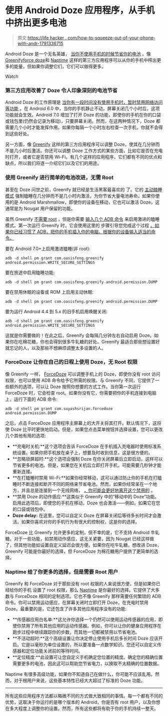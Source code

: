 # 使用 Android Doze 应用程序，从手机中挤出更多电池

> 原文:[https://life hacker . com/how-to-squeeze-out-of-your-phone-with-andr-1791336715](https://lifehacker.com/how-to-squeeze-more-battery-out-of-your-phone-with-andr-1791336715)

Android Doze 是一个无名英雄， [当你不使用手机的时候节省你的电池](https://lifehacker.com/how-android-doze-works-and-how-to-tweak-it-to-save-you-1785921957) 。像[Greenify](https://play.google.com/store/apps/details?id=com.oasisfeng.greenify)[force doze](https://play.google.com/store/apps/details?id=com.suyashsrijan.forcedoze)和 [Naptime](https://play.google.com/store/apps/details?id=com.franco.doze&rdid=com.franco.doze) 这样的第三方应用程序可以从你的手机中榨出更多的能量，但如果你调整它们，它们可以做得更多。

Watch

### **第三方应用改善了 Doze 令人印象深刻的电池节省**

Android Doze 的工作原理是 [当你有一段时间没有使用手机时，暂时禁用网络访问等功能](https://lifehacker.com/how-android-doze-works-and-how-to-tweak-it-to-save-you-1785921957) 。在 Android 6.0 中，当你的手机静止不动，屏幕关闭几个小时后，这项功能就会生效。Android 7.0 增加了打开 Doze 的功能，即使你的手机在你的口袋或钱包里(仍然会记录为移动)，只要屏幕关闭。然而，在这两种情况下，Doze 都需要几个小时才能发挥作用。如果你每隔一个小时左右检查一次手机，你就不会得到这些好处。

另一方面，像 [Greenify](https://play.google.com/store/apps/details?id=com.oasisfeng.greenify) 这样的第三方应用程序可以调整 Doze，使其在几分钟而不是几小时后激活。你还可以调整 Doze 工作方式的某些方面，比如它是否在充电时打开，或者它是否禁用 Wi-Fi。有几个这样的应用程序，它们都有不同的优点和缺点，所以我们将逐一介绍它们以及它们的用途。

### **使用 Greenify 进行简单的电池改进，无需 Root**

甚至在 Doze 问世之前，Greenify 就已经是生活黑客最喜欢的 了。它的 [主动瞌睡模式](http://lifehacker.com/use-greenifys-aggressive-doze-mode-to-save-even-more-ba-1760534654) 强制瞌睡在几分钟而不是几小时内激活，为你节省大量电池寿命。如果你使用的是 Android Marshmallow，即使你的设备在移动，它也可以激活 Doze，这通常是为 Nougat 用户保留的功能。

虽然 Greenify [不需要 root](http://lifehacker.com/everything-you-need-to-know-about-rooting-your-android-5789397) ，但是你需要 [输入几个 ADB 命令](http://lifehacker.com/the-easiest-way-to-install-androids-adb-and-fastboot-to-1586992378) 来启用激进的瞌睡模式。第一次运行 Greenify 时，它会使用这里的 步骤引导您完成这个过程 [。如果你已经习惯了 ADB，把你的手机插入你的电脑，根据你的设备输入适当的命令。](https://greenify.uservoice.com/knowledgebase/articles/749142-how-to-grant-permissions-required-by-some-features)

要在 Android 7.0+上启用激进瞌睡(非 root):

`adb -d shell pm grant com.oasisfeng.greenify android.permission.WRITE_SECURE_SETTINGS`

要在旅途中启用瞌睡功能:

`adb -d shell pm grant com.oasisfeng.greenify android.permission.DUMP`

要在禁用休眠的设备或 ROM 上启用主动休眠:

`adb -d shell pm grant com.oasisfeng.greenify android.permission.DUMP`

要为运行 Android 4.4 到 5.x 的旧手机启用唤醒关闭:

`adb -d shell pm grant com.oasisfeng.greenify android.permission.WRITE_SECURE_SETTINGS`

这就是你需要做的！在此之后，Greenify 会每隔几分钟左右自动启用 Doze。如果你在吃棉花糖，你也会得到很多牛轧糖的好处。Greenify 最适合那些想设置好就忘记的人，以及那些不想麻烦调整太多设置的人。

### **ForceDoze 让你在自己的日程上使用 Doze，无 Root 权限**

像 Greenify 一样， [ForceDoze](https://play.google.com/store/apps/details?id=com.suyashsrijan.forcedoze) 可以调整手机上的 Doze，即使你没有 root 访问权限，也可以使用 ADB 命令给予它所需的权限。与 Greenify 不同，它提供了一些额外的选项，可以让 Doze 按照你想要的方式工作。当你第一次运行 ForceDoze 时，它会检查 root。如果你没有它，你需要把你的手机连接到电脑上，运行下面的 ADB 命令:

`adb -d shell pm grant com.suyashsrijan.forcedoze android.permission.DUMP`

之后，点击 ForceDoze 应用程序主屏幕上的大开关将其打开。默认情况下，这将使 Doze 比平时更快地启动。但是，如果您点击菜单按钮并选择设置，您可以更改几个其他有用的选项:

*   **充电时关机:**这个选项会告诉 ForceDoze 在手机插入充电器时使用标准系统设置。如果你把手机放在桌子上，想要及时收到信息，这是很方便的。
*   **忽略锁屏超时:**这个选项会强制 Doze 在你关闭屏幕后立即启动，这样可以节省更多的电池。但是，如果您在关机后立即打开手机，可能需要几秒钟才能重新连接。
*   **在打瞌睡时禁用 Wi-Fi:**如果你经常移动，这可以通过防止你的手机在打瞌睡时不断连接和断开不同的网络来节省电池。然而，如果你经常呆在一个地方，并且总是连接到一个无线网络， [，你可能会更好地离开这个禁用的](http://lifehacker.com/top-10-ways-to-improve-the-battery-life-on-your-phone-a-1725843518) 。
*   **禁用 Doze 的动作感应:**这类似于 Greenify 中的“移动中的 Doze”功能。启用此选项后，即使您的手机在移动，Doze 也会激活——例如，如果它在您的口袋或钱包中。
*   **Doze delay:** 在这里，您可以自定义 Doze 在屏幕关闭后等待多长时间才会激活。如果你喜欢对你的手机行为有很大的控制权，这是你的选择。

ForceDoze 比 Greenify 允许更多的定制，但不幸的是，它不支持 Android 牛轧糖。对于一些功能，如禁用动作感应，这无关紧要，因为 Nougat 已经这样做了，但其他功能如设置自定义延迟会很方便。如果你在吃牛轧糖，想改进 Doze，Greenify 可能是你最好的选择，但 ForceDoze 为棉花糖用户提供了更简单的选择。

### Naptime 给了你更多的选择，但是需要 Root 用户

Greenify 和 ForceDoze 对于那些没有 root 权限的人来说很方便，但是如果你已经给你的手机 设置了 root 权限，那么 [Naptime](https://play.google.com/store/apps/details?id=com.franco.doze&rdid=com.franco.doze) 是你最好的选择。它提供了大多数与 ForceDoze 相同的定制选项。它也不像 Greenify 那样需要任何繁琐的 ADB 命令。你可以禁用运动感应，在屏幕关闭时立即打开 Doze，在充电时禁用 Doze。最重要的是，它还包含了许多其他应用程序没有的功能:

*   **传感器应用白名单:**这允许你选择一个仍然可以使用运动传感器的应用，即使你禁用了所有其他应用的运动传感器。例如，你可以让你的健身应用程序在跑步过程中继续跟踪你的步数，而其他一切都被禁用以节省电池。
*   **不活动超时:**这个高级设置让你决定停止使用手机后多长时间 Doze 应该开启。它是以毫秒为单位设置的，所以要准备一点数学知识。您还可以自定义传感器和定位功能关闭前的等待时间。
*   **定位精度:**此设置可让您自定义手机确定您位置的精度。确定您的精确位置需要更多的电池，因此这可以帮助您节省电力，以换取不太精确的位置数据。

Naptime 有很多高级功能，如果你不知道自己在做什么，你可能不应该乱用。然而，对于根用户来说，这些基本特性已经大大超过了标准的 Doze 功能。

* * *

所有这些应用程序方法都以略微不同的方式做大致相同的事情。每一个都有不同的优势，这取决于你运行的是哪个版本的 Android，你是否有 root 用户，以及你想在多大程度上调整你的设置。然而，所有这些都将有助于你的手机持续一整天。